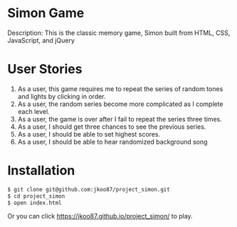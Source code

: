 # Simon Game
Description: This is the classic memory game, Simon built from HTML, CSS, JavaScript, and jQuery

# User Stories
1. As a user, this game requires me to repeat the series of random tones and lights by clicking in order.
2. As a user, the random series become more complicated as I complete each level.
3. As a user, the game is over after I fail to repeat the series three times.
4. As a user, I should get three chances to see the previous series.
5. As a user, I should be able to set highest scores.
6. As a user, I should be able to hear randomized background song

# Installation
```bash
$ git clone git@github.com:jkoo87/project_simon.git
$ cd project_simon
$ open index.html
```
Or you can click https://jkoo87.github.io/project_simon/ to play.
